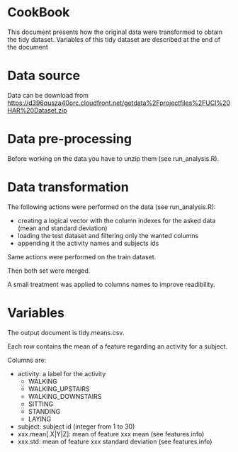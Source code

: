 CookBook
========

This document presents how the original data were transformed to obtain the tidy dataset.
Variables of this tidy dataset are described at the end of the document

# Data source

Data can be download from https://d396qusza40orc.cloudfront.net/getdata%2Fprojectfiles%2FUCI%20HAR%20Dataset.zip

# Data pre-processing

Before working on the data you have to unzip them (see run_analysis.R).

# Data transformation

The following actions were performed on the data (see run_analysis.R):
* creating a logical vector with the column indexes for the asked data (mean and standard deviation)
* loading the test dataset and filtering only the wanted columns 
* appending it the activity names and subjects ids

Same actions were performed on the train dataset.

Then both set were merged.

A small treatment was applied to columns names to improve readibility.

# Variables 

The output document is tidy.means.csv.

Each row contains the mean of a feature regarding an activity for a subject.

Columns are:
* activity: a label for the activity
	* WALKING
	* WALKING_UPSTAIRS
	* WALKING_DOWNSTAIRS
	* SITTING
	* STANDING
	* LAYING
* subject: subject id (integer from 1 to 30)
* xxx.mean[.X|Y|Z]: mean of feature xxx mean (see features.info)
* xxx.std: mean of feature xxx standard deviation (see features.info)

